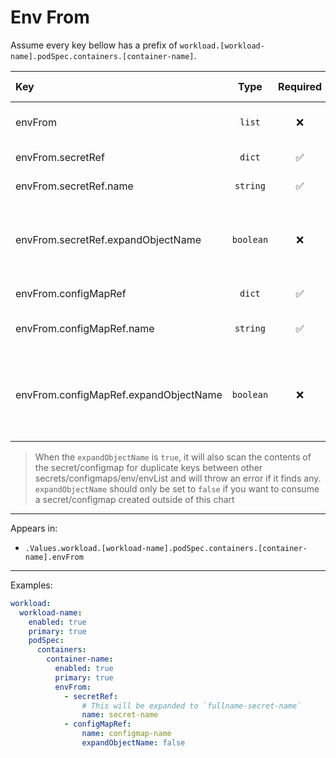 # Env From

Assume every key bellow has a prefix of `workload.[workload-name].podSpec.containers.[container-name]`.

| Key                                   |   Type    | Required | Helm Template | Default | Description                                                          |
| :------------------------------------ | :-------: | :------: | :-----------: | :-----: | :------------------------------------------------------------------- |
| envFrom                               |  `list`   |    ❌    |      ❌       |  `{}`   | Define envFrom for the container                                     |
| envFrom.secretRef                     |  `dict`   |    ✅    |      ❌       |  `{}`   | Define the secretRef                                                 |
| envFrom.secretRef.name                | `string`  |    ✅    |      ✅       |  `""`   | Define the secret name                                               |
| envFrom.secretRef.expandObjectName    | `boolean` |    ❌    |      ❌       | `true`  | Whether to expand (adding the fullname as prefix) the secret name    |
| envFrom.configMapRef                  |  `dict`   |    ✅    |      ❌       |  `{}`   | Define the configMapRef                                              |
| envFrom.configMapRef.name             | `string`  |    ✅    |      ✅       |  `""`   | Define the configmap name                                            |
| envFrom.configMapRef.expandObjectName | `boolean` |    ❌    |      ❌       | `true`  | Whether to expand (adding the fullname as prefix) the configmap name |

> When the `expandObjectName` is `true`, it will also scan the contents of the secret/configmap
> for duplicate keys between other secrets/configmaps/env/envList and will throw an error if it finds any.
> `expandObjectName` should only be set to `false` if you want to consume a secret/configmap created outside of this chart

---

Appears in:

- `.Values.workload.[workload-name].podSpec.containers.[container-name].envFrom`

---

Examples:

```yaml
workload:
  workload-name:
    enabled: true
    primary: true
    podSpec:
      containers:
        container-name:
          enabled: true
          primary: true
          envFrom:
            - secretRef:
                # This will be expanded to `fullname-secret-name`
                name: secret-name
            - configMapRef:
                name: configmap-name
                expandObjectName: false
```
